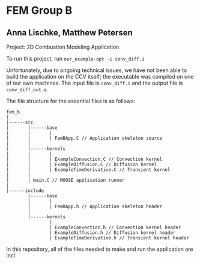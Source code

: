 FEM Group B
=====
Anna Lischke, Matthew Petersen
------------------------------

Project: 2D Combustion Modeling Application

To run this project, run `our_example-opt -i conv_diff.i`

Unfortunately, due to ongoing technical issues, we have not been able to build the application on the CCV itself; the executable was compiled on one of our own machines. The input file is `conv_diff.i` and the output file is `conv_diff_out.e`.

The file structure for the essential files is as follows:

```
fem_b
|
|------src
|      	|------base
|      	|      	|
|      	|      	| FemBApp.C // Application skeleton source
|      	|      
|      	|------kernels
|      	|      	|
|      	|      	| ExampleConvection.C // Convection kernel
|      	|      	| ExampleDiffusion.C // Diffusion kernel
|      	|      	| ExampleTimeDerivative.C // Transient kernel
|      	|      
|       | main.C // MOOSE application runner
|
|------include
      	|------base
      	|      	|
      	|      	| FemBApp.h // Application skeleton header
      	|      
      	|------kernels
      	      	|
      	      	| ExampleConvection.h // Convection kernel header
      	      	| ExampleDiffusion.h // Diffusion kernel header
      	      	| ExampleTimeDerivative.h // Transient kernel header
```


In this repository, all of the files needed to make and run the application are incl
